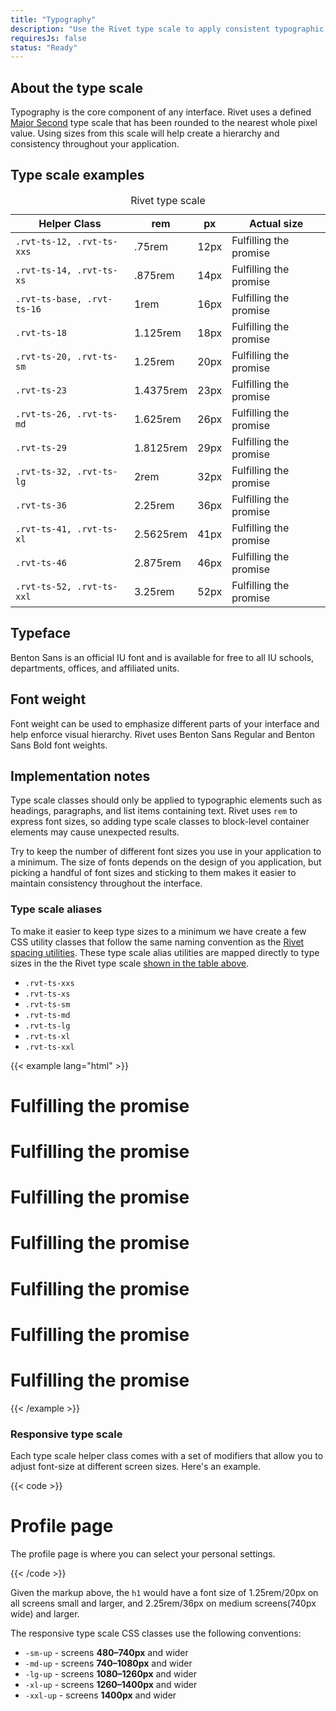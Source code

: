 ```yaml
---
title: "Typography"
description: "Use the Rivet type scale to apply consistent typographic design to your application."
requiresJs: false
status: "Ready"
---
```


## About the type scale
Typography is the core component of any interface. Rivet uses a defined [Major Second](http://type-scale.com/?size=16&scale=1.125&text=A%20Visual%20Type%20Scale&webfont=Libre+Baskerville&font-family=%27Libre%20Baskerville%27,%20serif&font-weight=400&font-family-headers=&font-weight-headers=inherit&background-color=white&font-color=#333) type scale that has been rounded to the nearest whole pixel value. Using sizes from this scale will help create a hierarchy and consistency throughout your application.

## Type scale examples

<table class="rvt-m-top-lg">
    <caption class="rvt-sr-only">Rivet type scale</caption>
    <thead>
        <th>Helper Class</th>
        <th>rem</th>
        <th>px</th>
        <th>Actual size</th>
    </thead>
    <tbody>
        <tr>
            <td><code>.rvt-ts-12, .rvt-ts-xxs</code></td>
            <td>.75rem</td>
            <td>12px</td>
            <td class="rvt-ts-12">Fulfilling the promise</td>
        </tr>
        <tr>
            <td><code>.rvt-ts-14, .rvt-ts-xs</code></td>
            <td>.875rem</td>
            <td>14px</td>
            <td class="rvt-ts-14">Fulfilling the promise</td>
        </tr>
        <tr>
            <td><code>.rvt-ts-base, .rvt-ts-16</code></td>
            <td>1rem</td>
            <td>16px</td>
            <td class="rvt-ts-base">Fulfilling the promise</td>
        </tr>
        <tr>
            <td><code>.rvt-ts-18</code></td>
            <td>1.125rem</td>
            <td>18px</td>
            <td class="rvt-ts-18">Fulfilling the promise</td>
        </tr>
        <tr>
            <td><code>.rvt-ts-20, .rvt-ts-sm</code></td>
            <td>1.25rem</td>
            <td>20px</td>
            <td class="rvt-ts-20">Fulfilling the promise</td>
        </tr>
        <tr>
            <td><code>.rvt-ts-23</code></td>
            <td>1.4375rem</td>
            <td>23px</td>
            <td class="rvt-ts-23">Fulfilling the promise</td>
        </tr>
        <tr>
            <td><code>.rvt-ts-26, .rvt-ts-md</code></td>
            <td>1.625rem</td>
            <td>26px</td>
            <td class="rvt-ts-26">Fulfilling the promise</td>
        </tr>
        <tr>
            <td><code>.rvt-ts-29</code></td>
            <td>1.8125rem</td>
            <td>29px</td>
            <td class="rvt-ts-29">Fulfilling the promise</td>
        </tr>
        <tr>
            <td><code>.rvt-ts-32, .rvt-ts-lg</code></td>
            <td>2rem</td>
            <td>32px</td>
            <td class="rvt-ts-32">Fulfilling the promise</td>
        </tr>
        <tr>
            <td><code>.rvt-ts-36</code></td>
            <td>2.25rem</td>
            <td>36px</td>
            <td class="rvt-ts-36">Fulfilling the promise</td>
        </tr>
        <tr>
            <td><code>.rvt-ts-41, .rvt-ts-xl</code></td>
            <td>2.5625rem</td>
            <td>41px</td>
            <td class="rvt-ts-41">Fulfilling the promise</td>
        </tr>
        <tr>
            <td><code>.rvt-ts-46</code></td>
            <td>2.875rem</td>
            <td>46px</td>
            <td class="rvt-ts-46">Fulfilling the promise</td>
        </tr>
        <tr>
            <td><code>.rvt-ts-52, .rvt-ts-xxl</code></td>
            <td>3.25rem</td>
            <td>52px</td>
            <td class="rvt-ts-52">Fulfilling the promise</td>
        </tr>
    </tbody>
</table>

## Typeface
Benton Sans is an official IU font and is available for free to all IU schools, departments, offices, and affiliated units.

## Font weight
Font weight can be used to emphasize different parts of your interface and help enforce visual hierarchy. Rivet uses Benton Sans Regular and Benton Sans Bold font weights.

## Implementation notes
Type scale classes should only be applied to typographic elements such as headings, paragraphs, and list items containing text. Rivet uses `rem` to express font sizes, so adding type scale classes to block-level container elements may cause unexpected results.

Try to keep the number of different font sizes you use in your application to a minimum. The size of fonts depends on the design of you application, but picking a handful of font sizes and sticking to them makes it easier to maintain consistency throughout the interface.

### Type scale aliases
To make it easier to keep type sizes to a minimum we have create a few CSS utility classes that follow the same naming convention as the [Rivet spacing utilities](../spacing). These type scale alias utilities are mapped directly to type sizes in the the Rivet type scale [shown in the table above](#type-scale-examples).

- `.rvt-ts-xxs`
- `.rvt-ts-xs`
- `.rvt-ts-sm`
- `.rvt-ts-md`
- `.rvt-ts-lg`
- `.rvt-ts-xl`
- `.rvt-ts-xxl`

{{< example lang="html" >}}<h1 class="rvt-ts-xxs">Fulfilling the promise</h1>
<h1 class="rvt-ts-xs">Fulfilling the promise</h1>
<h1 class="rvt-ts-sm">Fulfilling the promise</h1>
<h1 class="rvt-ts-md">Fulfilling the promise</h1>
<h1 class="rvt-ts-lg">Fulfilling the promise</h1>
<h1 class="rvt-ts-xl">Fulfilling the promise</h1>
<h1 class="rvt-ts-xxl">Fulfilling the promise</h1>
{{< /example >}}

### Responsive type scale
Each type scale helper class comes with a set of modifiers that allow you to adjust font-size at different screen sizes. Here's an example.

{{< code >}}<h1 class="rvt-ts-20 rvt-ts-32-md-up">Profile page</h1>
<p class="rvt-ts-14">The profile page is where you can select your personal settings.</p>
{{< /code >}}

Given the markup above, the `h1` would have a font size of 1.25rem/20px on all screens small and larger, and 2.25rem/36px on medium screens(740px wide) and larger.

The responsive type scale CSS classes use the following conventions:

- `-sm-up` - screens **480–740px** and wider
- `-md-up` - screens **740–1080px** and wider
- `-lg-up` - screens **1080–1260px** and wider
- `-xl-up` - screens **1260–1400px** and wider
- `-xxl-up` - screens **1400px** and wider
